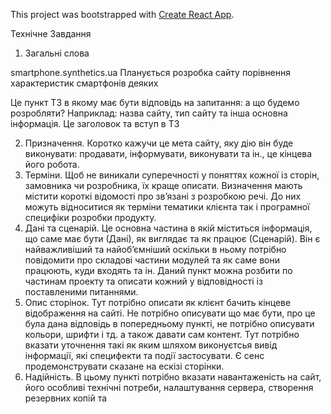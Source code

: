 This project was bootstrapped with [Create React App](https://github.com/facebook/create-react-app).

Технічне Завдання

1. Загальні слова

smartphone.synthetics.ua
Планується розробка сайту порівнення характеристик смартфонів деяких 

Це пункт ТЗ в якому має бути відповідь на запитання: а що
будемо розробляти? Наприклад: назва сайту, тип сайту та інша основна
інформація. Це заголовок та вступ в ТЗ

2. Призначення.
   Коротко кажучи це мета сайту, яку дію він буде виконувати:
   продавати, інформувати, виконувати та ін., це кінцева його робота.
3. Терміни.
   Щоб не виникали суперечності у поняттях кожної із сторін,
   замовника чи розробника, їх краще описати. Визначення мають містити короткі
   відомості про зв’язані з розробкою речі. До них можуть відноситися як терміни
   тематики клієнта так і програмної специфіки розробки продукту.
4. Дані та сценарій.
   Це основна частина в якій міститься інформація, що саме
   має бути (Дані), як виглядає та як працює (Сценарій). Він є найважливіший та
   найоб’ємніший оскільки в ньому потрібно повідомити про складові частини
   модулей та як саме вони працюють, куди входять та ін. Даний пункт можна
   розбити по частинам проекту та описати кожний у відповідності із
   поставленими питаннями.
5. Опис сторінок.
   Тут потрібно описати як клієнт бачить кінцеве відображення
   на сайті. Не потрібно описувати що має бути, про це була дана відповідь в
   попередньому пункті, не потрібно описувати кольори, шрифти і тд. а також
   давати сам контент. Тут потрібно вказати уточнення такі як яким шляхом
   виконуєтсья вивід інформації, які специфекти та події застосувати. Є сенс
   продемонструвати сказане на ескізі сторінки.
6. Надійність.
   В цьому пункті потрібно вказати навантаженість на сайт, його
   особливі технічні потреби, налаштування сервера, створення резервних копій та
